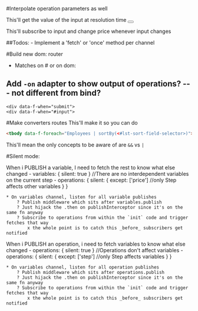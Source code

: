 #Interpolate operation parameters as well

This'll get the value of the input at resolution time
<button data-f-on-click="submit(<#inp>)"></button>

This'll subscribe to input and change price whenever input changes
<div data-f-on-click="price[<#inp>]"></div>

##Todos:
    - Implement a 'fetch' or 'once' method per channel

#Build new dom: router
- Matches on # or on dom:<any valid css selector>

<div data-f-on-click="variables:price[<#inp>,<#inp2>]"></div>

## Add `-on` adapter to show output of operations? --- not different from bind?
```
<div data-f-when="submit">
<div data-f-when="#input">
```

#Make converters routes
This'll make it so you can do

```html
<tbody data-f-foreach="Employees | sortBy(<#lst-sort-field-selector>)"></tbody>
```

This'll mean the only concepts to be aware of are `&&` vs `|`

#Silent mode:

When i PUBLISH a variable, I need to fetch the rest to know what else changed
    - variables: { silent: true } //There are no interdependent variables on the current step
    - operations: {
        silent: {
            except: ['price'] //only Step affects other variables
        }
    }

    * On variables channel, listen for all variable publishes
        ? Publish middleware which sits after variables.publish
        ? Just hijack the .then on publishInterceptor since it's on the same fn anyway
        ? Subscribe to operations from within the `init` code and trigger fetches that way
            x the whole point is to catch this _before_ subscribers get notified

When i PUBLISH an operation, i need to fetch variables to know what else changed
    - operations: { silent: true } //Operations don't affect variables
    - operations: {
        silent: {
            except: ['step'] //only Step affects variables
        }
    }

    * On variables channel, listen for all operation publishes
        ? Publish middleware which sits after operations.publish
        ? Just hijack the .then on publishInterceptor since it's on the same fn anyway
        ? Subscribe to operations from within the `init` code and trigger fetches that way
            x the whole point is to catch this _before_ subscribers get notified
